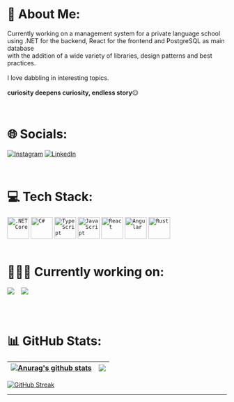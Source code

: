 # 💫 About Me:
Currently working on a management system for a private language school<br>using .NET for the backend, React for the frontend and PostgreSQL as main database<br>with the addition of a wide variety of libraries, design patterns and best practices.<br><br>I love dabbling in interesting topics.<br><br>**curiosity deepens curiosity, endless story**😌<br>

<br/>

# 🌐 Socials: 
[![Instagram](https://img.shields.io/badge/Instagram-%23E4405F.svg?logo=Instagram&logoColor=white)](https://instagram.com/drozd_gabriel) [![LinkedIn](https://img.shields.io/badge/LinkedIn-%230077B5.svg?logo=linkedin&logoColor=white)](https://linkedin.com/in/drozd-gabriel)

<br/>

# 💻 Tech Stack:
<div align="left">
	<code><img width="50" src="https://user-images.githubusercontent.com/25181517/121405754-b4f48f80-c95d-11eb-8893-fc325bde617f.png" alt=".NET Core" title=".NET Core"/></code>
	<code><img width="50" src="https://user-images.githubusercontent.com/25181517/121405384-444d7300-c95d-11eb-959f-913020d3bf90.png" alt="C#" title="C#"/></code>
	<code><img width="50" src="https://user-images.githubusercontent.com/25181517/183890598-19a0ac2d-e88a-4005-a8df-1ee36782fde1.png" alt="TypeScript" title="TypeScript"/></code>
	<code><img width="50" src="https://user-images.githubusercontent.com/25181517/117447155-6a868a00-af3d-11eb-9cfe-245df15c9f3f.png" alt="JavaScript" title="JavaScript"/></code>
	<code><img width="50" src="https://user-images.githubusercontent.com/25181517/183897015-94a058a6-b86e-4e42-a37f-bf92061753e5.png" alt="React" title="React"/></code>
	<code><img width="50" src="https://user-images.githubusercontent.com/25181517/183890595-779a7e64-3f43-4634-bad2-eceef4e80268.png" alt="Angular" title="Angular"/></code>
	<code><img width="50" src="https://user-images.githubusercontent.com/25181517/192599922-3a8ceb1c-ff1d-40bc-b73c-99ea1182d8ad.png" alt="Rust" title="Rust"/></code>
</div>

<br/>

# 🧑🏽‍💻 Currently working on:

<div style="display: flex; gap: 1rem">
    <a href="https://github.com/gabrieldrozd/wisse-backend">
        <img align="center" src="https://github-readme-stats.vercel.app/api/pin/?username=gabrieldrozd&repo=wisse-backend&theme=radical&hide_border=true&border_radius=30" />
    </a>
    <a href="https://github.com/gabrieldrozd/wisse-frontend">
        <img align="center" src="https://github-readme-stats.vercel.app/api/pin/?username=gabrieldrozd&repo=wisse-frontend&theme=radical&hide_border=true&border_radius=30" />
    </a>
</div>

<br/><br/>

# 📊 GitHub Stats:

| <a href="https://github.com/gabrieldrozd"><img align="center" src="https://gabrieldrozd.vercel.app/api?username=gabrieldrozd&show_icons=true&include_all_commits=false&card_width=400&hide=stars&theme=dracula&hide_border=true" alt="Anurag's github stats" /></a> | <a href="https://github.com/gabrieldrozd"><img align="center" src="https://gabrieldrozd.vercel.app/api/top-langs/?username=gabrieldrozd&layout=compact&theme=dracula&hide_border=true" /></a> |
| ------------- | ------------- |

[![GitHub Streak](https://streak-stats.demolab.com?user=gabrieldrozd&theme=dracula&card_width=800&hide_border=true)](https://github.com/gabrieldrozd)

---
